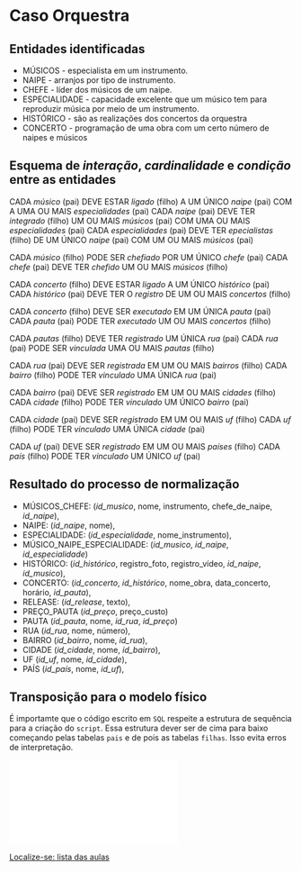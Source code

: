 # Caso Orquestra

## Entidades identificadas

- MÚSICOS - especialista em um instrumento.
- NAIPE - arranjos por tipo de instrumento.
- CHEFE - líder dos músicos de um naipe. 
- ESPECIALIDADE - capacidade excelente que um músico tem para reproduzir música por meio de um instrumento.
- HISTÓRICO - são as realizações dos concertos da orquestra
- CONCERTO - programação de uma obra com um certo número de naipes e músicos

## Esquema de *interação*, *cardinalidade* e *condição* entre as entidades

CADA *músico* (pai) DEVE ESTAR *ligado* (filho) A UM ÚNICO *naipe* (pai) COM A UMA OU MAIS *especialidades* (pai)
CADA *naipe* (pai) DEVE TER *integrado* (filho) UM OU MAIS *músicos* (pai) COM UMA OU MAIS *especialidades* (pai)
CADA *especialidades* (pai) DEVE TER *epecialistas* (filho) DE UM ÚNICO *naipe* (pai) COM UM OU MAIS *músicos* (pai) 

CADA *músico* (filho) PODE SER *chefiado* POR UM ÚNICO *chefe* (pai)
CADA *chefe* (pai) DEVE TER *chefido* UM OU MAIS *músicos* (filho)

CADA *concerto* (filho) DEVE ESTAR *ligado* A UM ÚNICO *histórico* (pai)
CADA *histórico* (pai) DEVE TER O *registro* DE UM OU MAIS *concertos* (filho)

CADA *concerto* (filho) DEVE SER *executado* EM UM ÚNICA *pauta* (pai)
CADA *pauta* (pai) PODE TER *executado* UM OU MAIS *concertos* (filho)

CADA *pautas* (filho) DEVE TER *registrado* UM ÚNICA *rua* (pai)
CADA *rua* (pai) PODE SER *vinculada* UMA OU MAIS *pautas* (filho)

CADA *rua* (pai) DEVE SER *registrada* EM UM OU MAIS *bairros* (filho)
CADA *bairro* (filho) PODE TER *vinculado* UMA ÚNICA *rua* (pai)

CADA *bairro* (pai) DEVE SER *registrado* EM UM OU MAIS *cidades* (filho)
CADA *cidade* (filho) PODE TER *vinculado* UM ÚNICO *bairro* (pai)

CADA *cidade* (pai) DEVE SER *registrado* EM UM OU MAIS *uf* (filho)
CADA *uf* (filho) PODE TER *vinculado* UMA ÚNICA *cidade* (pai)

CADA *uf* (pai) DEVE SER *registrado* EM UM OU MAIS *países* (filho)
CADA *país* (filho) PODE TER *vinculado* UM ÚNICO *uf* (pai)

## Resultado do processo de normalização

- MÚSICOS_CHEFE: (*id_musico*, nome, instrumento, chefe_de_naipe, *id_naipe*),
- NAIPE: (*id_naipe*, nome),
- ESPECIALIDADE: (*id_especialidade*, nome_instrumento),
- MÚSICO_NAIPE_ESPECIALIDADE: (*id_musico*, *id_naipe*, *id_especialidade*)
- HISTÓRICO: (*id_histórico*, registro_foto, registro_vídeo, *id_naipe*, *id_musico*),
- CONCERTO: (*id_concerto*, *id_histórico*, nome_obra, data_concerto, horário, *id_pauta*),
- RELEASE: (*id_release*, texto),
- PREÇO_PAUTA (*id_preço*, preço_custo)
- PAUTA (*id_pauta*, nome, *id_rua*, *id_preço*)
- RUA (*id_rua*, nome, número),
- BAIRRO (*id_bairro*, nome, *id_rua*),
- CIDADE (*id_cidade*, nome, *id_bairro*),
- UF (*id_uf*, nome, *id_cidade*),
- PAÍS (*id_país*, nome, *id_uf*),

## Transposição para o modelo físico

É importamte que o código escrito em `SQL` respeite a estrutura de sequência para a criação do `script`. Essa estrutura dever ser de cima para baixo começando pelas tabelas `pais` e de pois as tabelas `filhas`. Isso evita erros de interpretação.

![script orquestra.sql](src/orquestra.sql "script orquestra.sql")

[Localize-se: lista das aulas](https://github.com/tmenegaz/db_dendezeiros/blob/master/assunto/lista.md#lista-de-aulas)





 